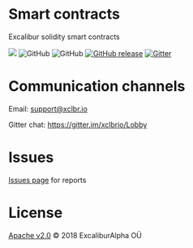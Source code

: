 # Smart contracts
Excalibur solidity smart contracts

[![](https://img.shields.io/badge/project-Excalibur__-ef5777.svg?style=popout-square)](https://github.com/xclbrio)
![GitHub](https://img.shields.io/github/license/xclbrio/ipfsWebDist.svg?style=flat-square)
![GitHub](https://img.shields.io/badge/solidity-0.5.0-383838.svg?style=popout-square)
[![GitHub release](https://img.shields.io/travis/com/xclbrio/DLL.svg?style=flat-square)](https://travis-ci.com/xclbrio/DLL)
[![Gitter](https://img.shields.io/gitter/room/:user/:repo.svg?style=flat-square)](https://gitter.im/xclbrio/Lobby)

Communication channels
======================

Email: support@xclbr.io

Gitter chat: https://gitter.im/xclbrio/Lobby

Issues
=======

[Issues page](https://github.com/xclbrio/DLL/issues) for reports

License
=======

[Apache v2.0](https://github.com/xclbrio/ipfsWebDist/blob/master/LICENSE.md) © 2018 ExcaliburAlpha OÜ
